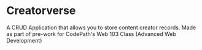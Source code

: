 # Creatorverse
 A CRUD Application that allows you to store content creator records. Made as part of pre-work for CodePath's Web 103 Class (Advanced Web Development)

